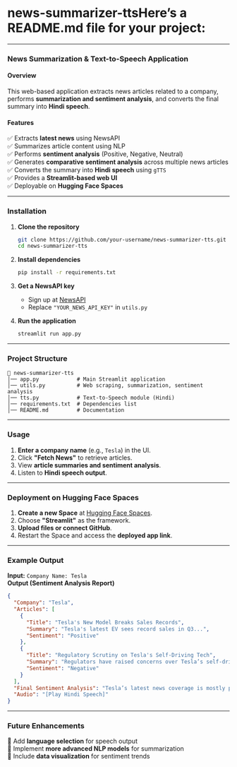 # news-summarizer-ttsHere’s a **README.md** file for your project:  

---

### **News Summarization & Text-to-Speech Application**  

#### **Overview**  
This web-based application extracts news articles related to a company, performs **summarization and sentiment analysis**, and converts the final summary into **Hindi speech**.  

#### **Features**  
✅ Extracts **latest news** using NewsAPI  
✅ Summarizes article content using NLP  
✅ Performs **sentiment analysis** (Positive, Negative, Neutral)  
✅ Generates **comparative sentiment analysis** across multiple news articles  
✅ Converts the summary into **Hindi speech** using `gTTS`  
✅ Provides a **Streamlit-based web UI**  
✅ Deployable on **Hugging Face Spaces**  

---

### **Installation**  
1. **Clone the repository**  
   ```bash
   git clone https://github.com/your-username/news-summarizer-tts.git
   cd news-summarizer-tts
   ```
2. **Install dependencies**  
   ```bash
   pip install -r requirements.txt
   ```
3. **Get a NewsAPI key**  
   - Sign up at [NewsAPI](https://newsapi.org/)  
   - Replace `"YOUR_NEWS_API_KEY"` in `utils.py`  

4. **Run the application**  
   ```bash
   streamlit run app.py
   ```

---

### **Project Structure**  
```
📂 news-summarizer-tts
│── app.py            # Main Streamlit application
│── utils.py          # Web scraping, summarization, sentiment analysis
│── tts.py            # Text-to-Speech module (Hindi)
│── requirements.txt  # Dependencies list
│── README.md         # Documentation
```

---

### **Usage**  
1. **Enter a company name** (e.g., `Tesla`) in the UI.  
2. Click **"Fetch News"** to retrieve articles.  
3. View **article summaries and sentiment analysis**.  
4. Listen to **Hindi speech output**.  

---

### **Deployment on Hugging Face Spaces**  
1. **Create a new Space** at [Hugging Face Spaces](https://huggingface.co/spaces).  
2. Choose **"Streamlit"** as the framework.  
3. **Upload files or connect GitHub**.  
4. Restart the Space and access the **deployed app link**.

---

### **Example Output**  
**Input:** `Company Name: Tesla`  
**Output (Sentiment Analysis Report)**  
```json
{
  "Company": "Tesla",
  "Articles": [
    {
      "Title": "Tesla's New Model Breaks Sales Records",
      "Summary": "Tesla's latest EV sees record sales in Q3...",
      "Sentiment": "Positive"
    },
    {
      "Title": "Regulatory Scrutiny on Tesla's Self-Driving Tech",
      "Summary": "Regulators have raised concerns over Tesla’s self-driving software...",
      "Sentiment": "Negative"
    }
  ],
  "Final Sentiment Analysis": "Tesla’s latest news coverage is mostly positive.",
  "Audio": "[Play Hindi Speech]"
}
```

---

### **Future Enhancements**  
🔹 Add **language selection** for speech output  
🔹 Implement **more advanced NLP models** for summarization  
🔹 Include **data visualization** for sentiment trends  
